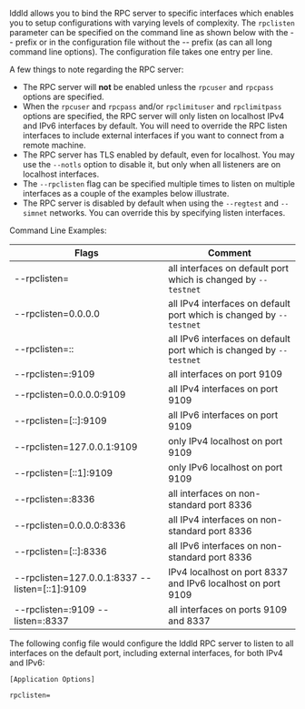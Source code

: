lddld allows you to bind the RPC server to specific interfaces which enables you
to setup configurations with varying levels of complexity.  The `rpclisten`
parameter can be specified on the command line as shown below with the -- prefix
or in the configuration file without the -- prefix (as can all long command line
options).  The configuration file takes one entry per line.

A few things to note regarding the RPC server:
* The RPC server will **not** be enabled unless the `rpcuser` and `rpcpass`
  options are specified.
* When the `rpcuser` and `rpcpass` and/or `rpclimituser` and `rpclimitpass`
  options are specified, the RPC server will only listen on localhost IPv4 and
  IPv6 interfaces by default.  You will need to override the RPC listen
  interfaces to include external interfaces if you want to connect from a remote
  machine.
* The RPC server has TLS enabled by default, even for localhost.  You may use
  the `--notls` option to disable it, but only when all listeners are on
  localhost interfaces.
* The `--rpclisten` flag can be specified multiple times to listen on multiple
  interfaces as a couple of the examples below illustrate.
* The RPC server is disabled by default when using the `--regtest` and
  `--simnet` networks.  You can override this by specifying listen interfaces.

Command Line Examples:

|Flags|Comment|
|----------|------------|
|--rpclisten=|all interfaces on default port which is changed by `--testnet`|
|--rpclisten=0.0.0.0|all IPv4 interfaces on default port which is changed by `--testnet`|
|--rpclisten=::|all IPv6 interfaces on default port which is changed by `--testnet`|
|--rpclisten=:9109|all interfaces on port 9109|
|--rpclisten=0.0.0.0:9109|all IPv4 interfaces on port 9109|
|--rpclisten=[::]:9109|all IPv6 interfaces on port 9109|
|--rpclisten=127.0.0.1:9109|only IPv4 localhost on port 9109|
|--rpclisten=[::1]:9109|only IPv6 localhost on port 9109|
|--rpclisten=:8336|all interfaces on non-standard port 8336|
|--rpclisten=0.0.0.0:8336|all IPv4 interfaces on non-standard port 8336|
|--rpclisten=[::]:8336|all IPv6 interfaces on non-standard port 8336|
|--rpclisten=127.0.0.1:8337 --listen=[::1]:9109|IPv4 localhost on port 8337 and IPv6 localhost on port 9109|
|--rpclisten=:9109 --listen=:8337|all interfaces on ports 9109 and 8337|

The following config file would configure the lddld RPC server to listen to all interfaces on the default port, including external interfaces, for both IPv4 and IPv6:

```text
[Application Options]

rpclisten=
```
